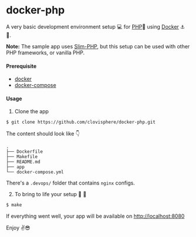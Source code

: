 # docker-php

A very basic development environment setup :computer: for [PHP](https://www.php.net/):elephant: using [Docker](https://www.docker.com/) :anchor: :ship:.

**Note:** The sample app uses [Slim-PHP](http://www.slimframework.com/), but this setup can be used with other PHP frameworks, or vanilla PHP.

#### Prerequisite

+ [docker](https://hub.docker.com/search?q=&type=edition&offering=community&sort=updated_at&order=desc)
+ [docker-compose](https://docs.docker.com/compose/install/)

#### Usage

1. Clone the app

```bash
$ git clone https://github.com/clovisphere/docker-php.git
```

The content should look like :point_down:

```console
.
├── Dockerfile
├── Makefile
├── README.md
├── app
└── docker-compose.yml
```

There's a `.devops/` folder that contains `nginx` configs.

2. To bring to life your setup :stars: :rocket:

```bash
$ make
```

If everything went well, your app will be available on [http://localhost:8080](http://localhost:8080)

Enjoy :v::sunglasses:
